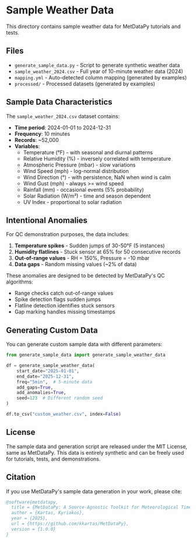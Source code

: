 # Sample Weather Data

This directory contains sample weather data for MetDataPy tutorials and tests.

## Files

- `generate_sample_data.py` - Script to generate synthetic weather data
- `sample_weather_2024.csv` - Full year of 10-minute weather data (2024)
- `mapping.yml` - Auto-detected column mapping (generated by examples)
- `processed/` - Processed datasets (generated by examples)

## Sample Data Characteristics

The `sample_weather_2024.csv` dataset contains:

- **Time period**: 2024-01-01 to 2024-12-31
- **Frequency**: 10 minutes
- **Records**: ~52,000
- **Variables**:
  - Temperature (°F) - with seasonal and diurnal patterns
  - Relative Humidity (%) - inversely correlated with temperature
  - Atmospheric Pressure (mbar) - slow variations
  - Wind Speed (mph) - log-normal distribution
  - Wind Direction (°) - with persistence, NaN when wind is calm
  - Wind Gust (mph) - always >= wind speed
  - Rainfall (mm) - occasional events (5% probability)
  - Solar Radiation (W/m²) - time and season dependent
  - UV Index - proportional to solar radiation

## Intentional Anomalies

For QC demonstration purposes, the data includes:

1. **Temperature spikes** - Sudden jumps of 30-50°F (5 instances)
2. **Humidity flatlines** - Stuck sensor at 65% for 50 consecutive records
3. **Out-of-range values** - RH = 150%, Pressure = -10 mbar
4. **Data gaps** - Random missing values (~2% of data)

These anomalies are designed to be detected by MetDataPy's QC algorithms:
- Range checks catch out-of-range values
- Spike detection flags sudden jumps
- Flatline detection identifies stuck sensors
- Gap marking handles missing timestamps

## Generating Custom Data

You can generate custom sample data with different parameters:

```python
from generate_sample_data import generate_sample_weather_data

df = generate_sample_weather_data(
    start_date="2025-01-01",
    end_date="2025-12-31",
    freq="5min",  # 5-minute data
    add_gaps=True,
    add_anomalies=True,
    seed=123  # Different random seed
)

df.to_csv("custom_weather.csv", index=False)
```

## License

The sample data and generation script are released under the MIT License, same as MetDataPy.
This data is entirely synthetic and can be freely used for tutorials, tests, and demonstrations.

## Citation

If you use MetDataPy's sample data generation in your work, please cite:

```bibtex
@software{metdatapy,
  title = {MetDataPy: A Source-Agnostic Toolkit for Meteorological Time-Series Data},
  author = {Kartas, Kyriakos},
  year = {2025},
  url = {https://github.com/kkartas/MetDataPy},
  version = {1.0.0}
}
```

